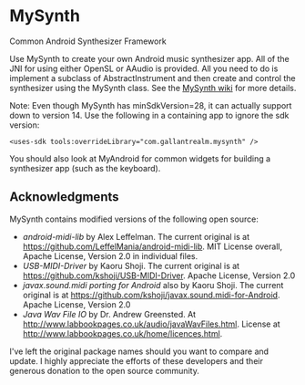 # MySynth
Common Android Synthesizer Framework

Use MySynth to create your own Android music synthesizer app.  All of the JNI for using either OpenSL or AAudio is provided.
All you need to do is implement a subclass of AbstractInstrument and then create and control the synthesizer using the MySynth class.
See the [MySynth wiki](https://github.com/owingsbj/MySynth/wiki) for more details.

Note:  Even though MySynth has minSdkVersion=28, it can actually support down to version 14.  Use the following in a containing app to ignore
the sdk version:

    <uses-sdk tools:overrideLibrary="com.gallantrealm.mysynth" />

You should also look at MyAndroid for common widgets for building a synthesizer app (such as the keyboard).

## Acknowledgments

MySynth contains modified versions of the following open source:

- _android-midi-lib_ by Alex Leffelman.  The current original is at https://github.com/LeffelMania/android-midi-lib.  MIT License overall, Apache License, Version 2.0 in individual files.
- _USB-MIDI-Driver_ by Kaoru Shoji.  The current original is at https://github.com/kshoji/USB-MIDI-Driver.   Apache License, Version 2.0
- _javax.sound.midi porting for Android_ also by Kaoru Shoji.  The current original is at https://github.com/kshoji/javax.sound.midi-for-Android.  Apache License, Version 2.0
- _Java Wav File IO_ by Dr. Andrew Greensted.  At http://www.labbookpages.co.uk/audio/javaWavFiles.html.  License at http://www.labbookpages.co.uk/home/licences.html.

I've left the original package names should you want to compare and update.  I highly appreciate the efforts of these developers and their generous donation to the open source community.
